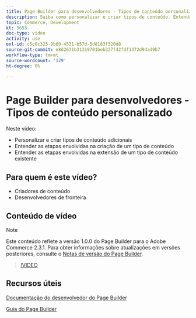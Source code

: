 ```yaml
---
title: Page Builder para desenvolvedores - Tipos de conteúdo personalizado
description: Saiba como personalizar e criar tipos de conteúdo. Entenda as etapas envolvidas na criação de uma ​ do tipo de conteúdo. Entenda as etapas envolvidas na extensão de um tipo de conteúdo existente.
topic: Commerce, Development
kt: 5655
doc-type: video
activity: use
exl-id: c5c0c325-9b69-4531-b57d-5d8183f320d8
source-git-commit: e8d2631b31319701beb327f42fdf1372d9dad9b7
workflow-type: tm+mt
source-wordcount: '129'
ht-degree: 0%

---
```


# Page Builder para desenvolvedores - Tipos de conteúdo personalizado

Neste vídeo:

- Personalizar e criar tipos de conteúdo adicionais
- Entender as etapas envolvidas na criação de um tipo de conteúdo &#x200B;
- Entender as etapas envolvidas na extensão de um tipo de conteúdo existente

## Para quem é este vídeo?

- Criadores de conteúdo
- Desenvolvedores de fronteira

## Conteúdo de vídeo

>[!NOTE]
>
>Este conteúdo reflete a versão 1.0.0 do Page Builder para o Adobe Commerce 2.3.1. Para obter informações sobre atualizações em versões posteriores, consulte o [Notas de versão do Page Builder](https://experienceleague.adobe.com/docs/commerce-admin/page-builder/release-notes.html).

>[!VIDEO](https://video.tv.adobe.com/v/35714?quality=12&learn=on)

## Recursos úteis

[Documentação do desenvolvedor do Page Builder](https://developer.adobe.com/commerce/frontend-core/page-builder/)

[Guia do Page Builder](https://experienceleague.adobe.com/docs/commerce-admin/page-builder/introduction.html)
